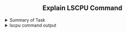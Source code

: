 <h2 align="center">Explain LSCPU Command</h2>

<details>
  <summary> Summary of Task </summary>
  <ul>
    <br>
    <li>  Explain lscpu command output and create a MD file</li>
  </ul>
</details>

<details>
  <summary> lscpu command output </summary>
  <h2 align="center">lscpu Command output</h2>
  
  ![lscpucommandoutput](https://user-images.githubusercontent.com/82143335/121646753-41fd2d00-cab3-11eb-91a5-ff48a4bd09ed.PNG)
  
  Architecture: This option tells which architecture our cpu is using.
  
  CPU op-mode(s): This option tells that our cpu supports both 32 bit or 64 bit
  
  Byte Order:
  
  CPU(s):
  
  On-line CPU(s) list:
  
  Thread(s) per core:
  
  Core(s) per socket:
  
  Socket(s): 
  
  NUMA node(s): 
  
  Vendor ID:
  
  CPU family: 
  
  Model:
  
  Model name:
  
  Stepping: 
  
  CPU MHz: 
  
  BogoMIPS:
  
  Hypervisor vendor:
  
  Virtualization type: 
  
  L1d cache:
  
  L1i cache: 
  
  L2 cache:    
  
  L3 cache: 
  
  NUMA node0 CPU(s):
  
  Flags:

  </details>
